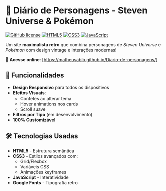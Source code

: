 
# 🌟 Diário de Personagens - Steven Universe & Pokémon

[![GitHub license](https://img.shields.io/badge/license-MIT-blue.svg)](https://github.com/seu-usuario/seu-repositorio/blob/main/LICENSE)
[![HTML5](https://img.shields.io/badge/HTML5-E34F26?logo=html5&logoColor=white)](https://developer.mozilla.org/pt-BR/docs/Web/HTML)
[![CSS3](https://img.shields.io/badge/CSS3-1572B6?logo=css3&logoColor=white)](https://developer.mozilla.org/pt-BR/docs/Web/CSS)
[![JavaScript](https://img.shields.io/badge/JavaScript-F7DF1E?logo=javascript&logoColor=black)](https://developer.mozilla.org/pt-BR/docs/Web/JavaScript)

Um site **maximalista retro** que combina personagens de *Steven Universe* e *Pokémon* com design vintage e interações modernas!

🔗 **Acesse online**: [https://matheusabib.github.io/Diario-de-personagens/]

## 🚀 Funcionalidades

- **Design Responsivo** para todos os dispositivos
- **Efeitos Visuais**:
  - Confetes ao alterar tema
  - Hover animations nos cards
  - Scroll suave
- **Filtros por Tipo** (em desenvolvimento)
- **100% Customizável**

## 🛠️ Tecnologias Usadas

- **HTML5** - Estrutura semântica
- **CSS3** - Estilos avançados com:
  - Grid/Flexbox
  - Variáveis CSS
  - Animações keyframes
- **JavaScript** - Interatividade
- **Google Fonts** - Tipografia retro
